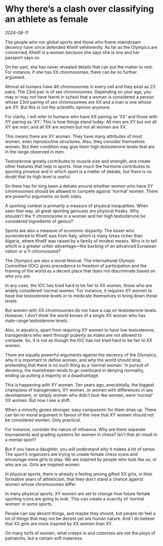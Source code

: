 # Why there’s a clash over classifying an athlete as female

*2024-08-11*

The people who run global sports and those who frame mainstream decency
have since defended Khelif vehemently. As far as the Olympics are
concerned, Khelif is a woman because she says she is one and her
passport says so. 

On her part, she has never revealed details that can put the matter to
rest. For instance, if she has XX chromosomes, there can be no further
argument.

Almost all humans have 46 chromosomes in every cell and they exist as 23
pairs. The 23rd pair is of sex chromosomes. Depending on your age, you
may or may not have learnt in school that a woman is considered a person
whose 23rd pairing of sex chromosomes are XX and a man is one whose are
XY. But this is not the scientific opinion anymore.

For clarity, I will refer to humans who have XX pairing as ‘XX’ and
those with XY pairing as ‘XY.’ This is how things stand today: All men
are XY but not all XY are men; and all XX are women but not all women
are XX.

This means there are XY women. They have many attributes of most women,
even reproductive structures. Also, they consider themselves women. But
their condition may give them high testosterone levels that are in the
range observed in men. 

Testosterone greatly contributes to muscle size and strength, and create
other features that help in sports. How much the hormone contributes to
sporting prowess and in which sport is a matter of debate, but there is
no doubt that its high level is useful.

So there has for long been a debate around whether women who have XY
chromosomes should be allowed to compete against ‘normal’ women. There
are powerful arguments on both sides.

A sporting contest is primarily a measure of physical inequalities. When
seen that way, all great sporting geniuses are physical freaks. Why
shouldn’t the Y chromosome in a woman and her high testosterone be
considered ingredients of genius? 

Sports are also a measure of economic disparity. The boxer who
surrendered to Khelif was from Italy, which is many times richer than
Algeria, where Khelif was raised by a family of modest means. Who is to
tell which is a greater unfair advantage—the backing of an advanced
European nation or a Y-chromosome?

The Olympics are also a moral festival. The International Olympic
Committee (IOC) gives precedence to freedom of participation and the
framing of the world as a decent place that does not discriminate based
on who you are.

In any case, the IOC has tried hard to be fair to XX women, those who
are widely considered ‘normal women.’ For instance, it requires XY women
to have low testosterone levels or to medicate themselves to bring down
those levels. 

But women with XX chromosomes do not have a cap on testosterone levels.
However, I don’t think the world knows of a single XX woman who has
male-range testosterone levels.

Also, in aquatics, apart from requiring XY women to have low
testosterone, transgenders who went through puberty as males are not
allowed to compete. So, it is not as though the IOC has not tried hard
to be fair to XX women.

There are equally powerful arguments against the decency of the
Olympics, why it is important to define women, and why the world should
stop pretending that there is no such thing as a ‘normal woman.’ In
pursuit of decency, the mainstream tends to go overboard in denying
normality, ending up putting a majority at a disadvantage. 

This is happening with XY women. Ten years ago, anecdotally, the biggest
champions of transgenders, XY women, or women with differences in sex
development, or simply women who didn’t look like women, were ‘normal’
XX women. But now I see a shift.

When a minority grows stronger, easy compassion for them dries up. There
can be no moral argument in favour of the view that XY women should not
be considered women. Only practical.

For instance, consider the nature of influence. Why are there separate
tournaments and grading systems for women in chess? Isn’t that an insult
in a mental sport? 

But if you have a daughter, you will understand why it makes a lot of
sense. The sport’s organizers are trying to create female chess icons
and encourage more girls to play. We are inspired by people who look
like us, or who are us. Girls are inspired women.

In physical sports, there is already a feeling among gifted XX girls, in
their formative years of athleticism, that they don’t stand a chance
against women whose chromosomes differ. 

In many physical sports, XY women are set to change how future female
sporting icons are going to look. This can create a scarcity of ‘normal
women’ in some sports. 

People can say decent things, and maybe they should, but people do feel
a lot of things that may not be decent yet are human nature. And I do
believe that XX girls are more inspired by XX women than XY.

On many turfs of women, what creeps in and colonizes are not the ploys
of patriarchs, but a certain soft maleness.
